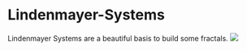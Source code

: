 # Lindenmayer-Systems
Lindenmayer Systems are a beautiful basis to build some fractals.
<img src="https://github.com/mortimervonchappuis/Lindenmayer-Systems/blob/master/sierpinski_morph.gif">
